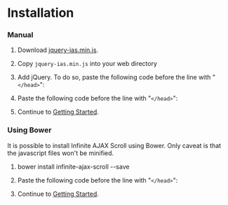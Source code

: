 Installation
============

### Manual

1) Download [jquery-ias.min.js](../download.html).

2) Copy `jquery-ias.min.js` into your web directory

4) Add jQuery. To do so, paste the following code before the line with "`</head>`":

    <script src="//ajax.googleapis.com/ajax/libs/jquery/2.2.4/jquery.min.js"></script>

5) Paste the following code before the line with "`</head>`":

    <script src="path-to-web/jquery-ias.min.js" type="text/javascript"></script>

6) Continue to [Getting Started](getting-started.html).

### Using Bower

It is possible to install Infinite AJAX Scroll using Bower. Only caveat is that the javascript files won't be minified.

1) bower install infinite-ajax-scroll --save

2) Paste the following code before the line with "`</head>`":

    <script src="bower_components/jquery/jquery.min.js" type="text/javascript"></script>
    <script src="bower_components/jquery-ias/src/callbacks.js" type="text/javascript"></script>
    <script src="bower_components/jquery-ias/src/jquery-ias.js" type="text/javascript"></script>

3) Continue to [Getting Started](getting-started.html).
